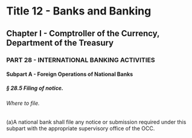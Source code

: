 
# Title 12 - Banks and Banking
## Chapter I - Comptroller of the Currency, Department of the Treasury
### PART 28 - INTERNATIONAL BANKING ACTIVITIES
#### Subpart A - Foreign Operations of National Banks
##### § 28.5 Filing of notice.
###### Where to file.

(a)A national bank shall file any notice or submission required under this subpart with the appropriate supervisory office of the OCC.
